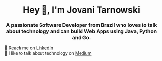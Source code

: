 <h1 align="center">Hey 👋, I'm Jovani Tarnowski</h1>

<h3 align="center">A passionate Software Developer from Brazil who loves to talk about technology and can build Web Apps using Java, Python and Go.</h3>

💼 Reach me on [LinkedIn](https://www.linkedin.com/in/jovanitarnowski/) <br>
📝 I like to talk about technology on [Medium](https://jovanitarnowski.medium.com/)
